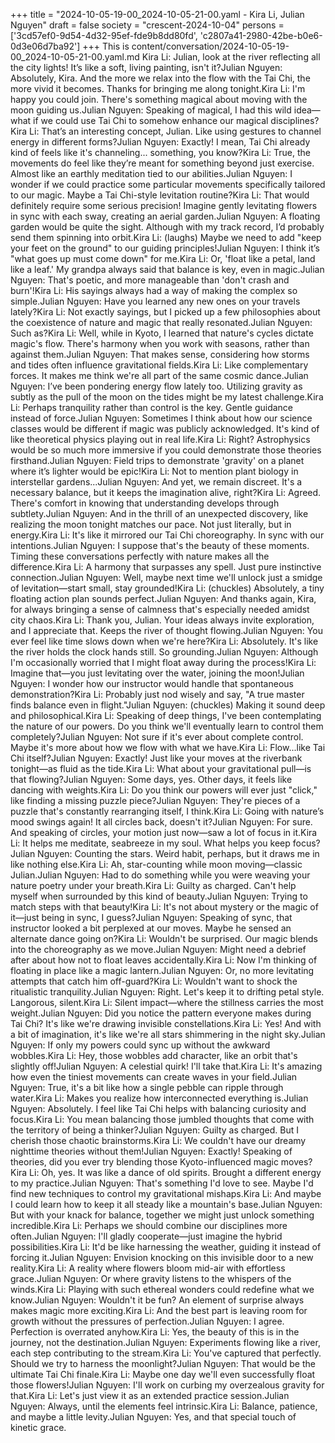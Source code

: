 +++
title = "2024-10-05-19-00_2024-10-05-21-00.yaml - Kira Li, Julian Nguyen"
draft = false
society = "crescent-2024-10-04"
persons = ['3cd57ef0-9d54-4d32-95ef-fde9b8dd80fd', 'c2807a41-2980-42be-b0e6-0d3e06d7ba92']
+++
This is content/conversation/2024-10-05-19-00_2024-10-05-21-00.yaml.md
Kira Li: Julian, look at the river reflecting all the city lights! It’s like a soft, living painting, isn't it?Julian Nguyen: Absolutely, Kira. And the more we relax into the flow with the Tai Chi, the more vivid it becomes. Thanks for bringing me along tonight.Kira Li: I'm happy you could join. There's something magical about moving with the moon guiding us.Julian Nguyen: Speaking of magical, I had this wild idea—what if we could use Tai Chi to somehow enhance our magical disciplines?Kira Li: That’s an interesting concept, Julian. Like using gestures to channel energy in different forms?Julian Nguyen: Exactly! I mean, Tai Chi already kind of feels like it's channeling... something, you know?Kira Li: True, the movements do feel like they’re meant for something beyond just exercise. Almost like an earthly meditation tied to our abilities.Julian Nguyen: I wonder if we could practice some particular movements specifically tailored to our magic. Maybe a Tai Chi-style levitation routine?Kira Li: That would definitely require some serious precision! Imagine gently levitating flowers in sync with each sway, creating an aerial garden.Julian Nguyen: A floating garden would be quite the sight. Although with my track record, I’d probably send them spinning into orbit.Kira Li: (laughs) Maybe we need to add "keep your feet on the ground" to our guiding principles!Julian Nguyen: I think it’s "what goes up must come down" for me.Kira Li: Or, 'float like a petal, land like a leaf.' My grandpa always said that balance is key, even in magic.Julian Nguyen: That's poetic, and more manageable than 'don't crash and burn'!Kira Li: His sayings always had a way of making the complex so simple.Julian Nguyen: Have you learned any new ones on your travels lately?Kira Li: Not exactly sayings, but I picked up a few philosophies about the coexistence of nature and magic that really resonated.Julian Nguyen: Such as?Kira Li: Well, while in Kyoto, I learned that nature's cycles dictate magic's flow. There's harmony when you work with seasons, rather than against them.Julian Nguyen: That makes sense, considering how storms and tides often influence gravitational fields.Kira Li: Like complementary forces. It makes me think we're all part of the same cosmic dance.Julian Nguyen: I’ve been pondering energy flow lately too. Utilizing gravity as subtly as the pull of the moon on the tides might be my latest challenge.Kira Li: Perhaps tranquility rather than control is the key. Gentle guidance instead of force.Julian Nguyen: Sometimes I think about how our science classes would be different if magic was publicly acknowledged. It's kind of like theoretical physics playing out in real life.Kira Li: Right? Astrophysics would be so much more immersive if you could demonstrate those theories firsthand.Julian Nguyen: Field trips to demonstrate 'gravity' on a planet where it’s lighter would be epic!Kira Li: Not to mention plant biology in interstellar gardens...Julian Nguyen: And yet, we remain discreet. It's a necessary balance, but it keeps the imagination alive, right?Kira Li: Agreed. There's comfort in knowing that understanding develops through subtlety.Julian Nguyen: And in the thrill of an unexpected discovery, like realizing the moon tonight matches our pace. Not just literally, but in energy.Kira Li: It's like it mirrored our Tai Chi choreography. In sync with our intentions.Julian Nguyen: I suppose that's the beauty of these moments. Timing these conversations perfectly with nature makes all the difference.Kira Li: A harmony that surpasses any spell. Just pure instinctive connection.Julian Nguyen: Well, maybe next time we'll unlock just a smidge of levitation—start small, stay grounded!Kira Li: (chuckles) Absolutely, a tiny floating action plan sounds perfect.Julian Nguyen: And thanks again, Kira, for always bringing a sense of calmness that's especially needed amidst city chaos.Kira Li: Thank you, Julian. Your ideas always invite exploration, and I appreciate that. Keeps the river of thought flowing.Julian Nguyen: You ever feel like time slows down when we're here?Kira Li: Absolutely. It's like the river holds the clock hands still. So grounding.Julian Nguyen: Although I'm occasionally worried that I might float away during the process!Kira Li: Imagine that—you just levitating over the water, joining the moon!Julian Nguyen: I wonder how our instructor would handle that spontaneous demonstration?Kira Li: Probably just nod wisely and say, "A true master finds balance even in flight."Julian Nguyen: (chuckles) Making it sound deep and philosophical.Kira Li: Speaking of deep things, I've been contemplating the nature of our powers. Do you think we'll eventually learn to control them completely?Julian Nguyen: Not sure if it's ever about complete control. Maybe it's more about how we flow with what we have.Kira Li: Flow...like Tai Chi itself?Julian Nguyen: Exactly! Just like your moves at the riverbank tonight—as fluid as the tide.Kira Li: What about your gravitational pull—is that flowing?Julian Nguyen: Some days, yes. Other days, it feels like dancing with weights.Kira Li: Do you think our powers will ever just "click," like finding a missing puzzle piece?Julian Nguyen: They're pieces of a puzzle that's constantly rearranging itself, I think.Kira Li: Going with nature’s mood swings again! It all circles back, doesn't it?Julian Nguyen: For sure. And speaking of circles, your motion just now—saw a lot of focus in it.Kira Li: It helps me meditate, seabreeze in my soul. What helps you keep focus?Julian Nguyen: Counting the stars. Weird habit, perhaps, but it draws me in like nothing else.Kira Li: Ah, star-counting while moon moving—classic Julian.Julian Nguyen: Had to do something while you were weaving your nature poetry under your breath.Kira Li: Guilty as charged. Can't help myself when surrounded by this kind of beauty.Julian Nguyen: Trying to match steps with that beauty!Kira Li: It's not about mystery or the magic of it—just being in sync, I guess?Julian Nguyen: Speaking of sync, that instructor looked a bit perplexed at our moves. Maybe he sensed an alternate dance going on?Kira Li: Wouldn't be surprised. Our magic blends into the choreography as we move.Julian Nguyen: Might need a debrief after about how not to float leaves accidentally.Kira Li: Now I'm thinking of floating in place like a magic lantern.Julian Nguyen: Or, no more levitating attempts that catch him off-guard?Kira Li: Wouldn't want to shock the ritualistic tranquility.Julian Nguyen: Right. Let's keep it to drifting petal style. Langorous, silent.Kira Li: Silent impact—where the stillness carries the most weight.Julian Nguyen: Did you notice the pattern everyone makes during Tai Chi? It's like we're drawing invisible constellations.Kira Li: Yes! And with a bit of imagination, it's like we're all stars shimmering in the night sky.Julian Nguyen: If only my powers could sync up without the awkward wobbles.Kira Li: Hey, those wobbles add character, like an orbit that's slightly off!Julian Nguyen: A celestial quirk! I'll take that.Kira Li: It's amazing how even the tiniest movements can create waves in your field.Julian Nguyen: True, it's a bit like how a single pebble can ripple through water.Kira Li: Makes you realize how interconnected everything is.Julian Nguyen: Absolutely. I feel like Tai Chi helps with balancing curiosity and focus.Kira Li: You mean balancing those jumbled thoughts that come with the territory of being a thinker?Julian Nguyen: Guilty as charged. But I cherish those chaotic brainstorms.Kira Li: We couldn't have our dreamy nighttime theories without them!Julian Nguyen: Exactly! Speaking of theories, did you ever try blending those Kyoto-influenced magic moves?Kira Li: Oh, yes. It was like a dance of old spirits. Brought a different energy to my practice.Julian Nguyen: That's something I'd love to see. Maybe I'd find new techniques to control my gravitational mishaps.Kira Li: And maybe I could learn how to keep it all steady like a mountain's base.Julian Nguyen: But with your knack for balance, together we might just unlock something incredible.Kira Li: Perhaps we should combine our disciplines more often.Julian Nguyen: I'll gladly cooperate—just imagine the hybrid possibilities.Kira Li: It'd be like harnessing the weather, guiding it instead of forcing it.Julian Nguyen: Envision knocking on this invisible door to a new reality.Kira Li: A reality where flowers bloom mid-air with effortless grace.Julian Nguyen: Or where gravity listens to the whispers of the winds.Kira Li: Playing with such ethereal wonders could redefine what we know.Julian Nguyen: Wouldn't it be fun? An element of surprise always makes magic more exciting.Kira Li: And the best part is leaving room for growth without the pressures of perfection.Julian Nguyen: I agree. Perfection is overrated anyhow.Kira Li: Yes, the beauty of this is in the journey, not the destination.Julian Nguyen: Experiments flowing like a river, each step contributing to the stream.Kira Li: You've captured that perfectly. Should we try to harness the moonlight?Julian Nguyen: That would be the ultimate Tai Chi finale.Kira Li: Maybe one day we'll even successfully float those flowers!Julian Nguyen: I'll work on curbing my overzealous gravity for that.Kira Li: Let's just view it as an extended practice session.Julian Nguyen: Always, until the elements feel intrinsic.Kira Li: Balance, patience, and maybe a little levity.Julian Nguyen: Yes, and that special touch of kinetic grace.